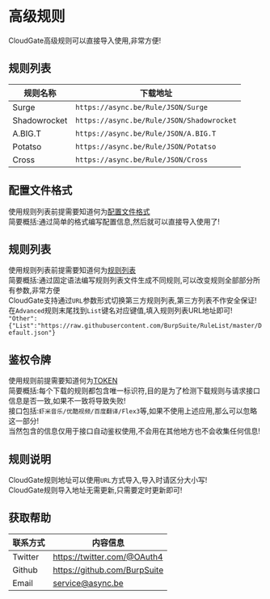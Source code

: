 高级规则
===========================
CloudGate高级规则可以直接导入使用,非常方便!

规则列表
------
|规则名称|下载地址|
|----|-----|
|Surge|`https://async.be/Rule/JSON/Surge`|
|Shadowrocket|`https://async.be/Rule/JSON/Shadowrocket`|
|A.BIG.T|`https://async.be/Rule/JSON/A.BIG.T`|
|Potatso|`https://async.be/Rule/JSON/Potatso`|
|Cross|`https://async.be/Rule/JSON/Cross`|

配置文件格式
------
使用规则列表前提需要知道何为[配置文件格式](https://github.com/BurpSuite/RuleManual/blob/master/Manual/JSON.MD)<br>
简要概括:通过简单的格式编写配置信息,然后就可以直接导入使用了!<br>

规则列表
------
使用规则列表前提需要知道何为[规则列表](https://github.com/BurpSuite/RuleList/blob/master/README.MD)<br>
简要概括:通过固定语法编写规则列表文件生成不同规则,可以改变规则全部部分所有参数,非常方便<br>
CloudGate支持通过`URL`参数形式切换第三方规则列表,第三方列表不作安全保证!<br>
在`Advanced`规则末尾找到`List`键名对应键值,填入规则列表URL地址即可!<br>
`"Other":{"List":"https://raw.githubusercontent.com/BurpSuite/RuleList/master/Default.json"}`<br>

鉴权令牌
------
使用规则前提需要知道何为[TOKEN](https://github.com/BurpSuite/RuleManual/blob/master/Manual/Token.MD)<br>
简要概括:每个下载的规则都包含唯一标识符,目的是为了检测下载规则与请求接口信息是否一致,如果不一致将导致失败!<br>
接口包括:`虾米音乐/优酷视频/百度翻译/Flex3`等,如果不使用上述应用,那么可以忽略这一部分!<br>
当然包含的信息仅用于接口自动鉴权使用,不会用在其他地方也不会收集任何信息!

规则说明
------
CloudGate规则地址可以使用`URL`方式导入,导入时请区分大小写!<br>
CloudGate规则导入地址无需更新,只需要定时更新即可!

获取帮助
------
|联系方式|内容信息|
|----|----|
|Twitter|https://twitter.com/@OAuth4|
|Github|https://github.com/BurpSuite|
|Email|service@async.be|
